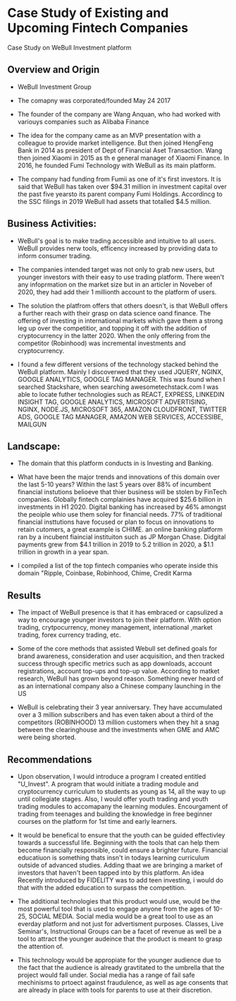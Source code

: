 # Case Study of Existing and Upcoming Fintech Companies

Case Study on WeBull Investment platform

## Overview and Origin

* WeBull Investment Group

* The comapny was corporated/founded May 24 2017

* The founder of the company are Wang Anquan, who had worked with variouys companies such as Alibaba Finance

* The idea for the company came as an MVP presentation with a colleague to provide market intelligence. But then joined HengFeng Bank in 2014 as president of Dept of Financial Aset Transaction. Wang then joined Xiaomi in 2015 as th e general manager of Xiaomi Finance. In 2016, he founded Fumi Technology with WeBull as its main platform.

* The company had funding from Fumii as one of it's first investors. It is said that WeBull has taken over $94.31 million in investment capital over the past five yearsto its parent company Fumi Holdings. Accordincg to the SSC filings in 2019 WeBull had assets that totalled $4.5 million. 


## Business Activities:

* WeBull's goal is to make trading accessible and intuitive to all users. WeBull provides nerw tools, efficency increased by providing data to inform consumer trading. 

* The companies intended target was not only to grab new users, but younger investors with their easy to use trading platform.   There ween't any infoprmation on the market size but in an articler in Noveber of 2020, they had add their 1 millionth account to the platform of users. 

* The solution the platfrom offers that others doesn't, is that WeBull offers a further reach with their grasp on data science oand finance. The offering of investing in international markets which gave them a strong leg up over the competitior, and topping it off with the addition of cryptocurrency in the latter 2020. When the only offering from the competitor (Robinhood) was incremental investments and cryptocurrency.

* I found a few different versions of the technology stacked behind the WeBull platform. Mainly I discoverwed that they used JQUERY, NGINX, GOOGLE ANALYTICS, GOOGLE TAG MANAGER. This was found when I searched Stackshare, when searching awesometechstack.com I was able to locate futher technologies such as REACT, EXPRESS, LINKEDIN INSIGHT TAG, GOOGLE ANALYTICS, MICROSOFT ADVERTISING, NGINX, NODE.JS, MICROSOFT 365, AMAZON CLOUDFRONT, TWITTER ADS, GOOGLE TAG MANAGER, AMAZON WEB SERVICES, ACCESSIBE, MAILGUN


## Landscape:

* The domain that this platform conducts in is Investing and Banking. 

* What have been the major trends and innovations of this domain over the last 5-10 years? Within the last 5 years over 88% of incumbent financial instutions belioeve that thier business will be stolen by FinTech companies. Globally fintech complainies have acquired $25.6 billion in investments in H1 2020. Digital banking has increased by 46% amongst the peoiple whio use them soley for financial needs. 77% of traditional financial insttutions have focused or plan to focus on innovations to retain cutomers, a great example is CHIME. an online banking platform ran by a incubent fiaincial instituiton such as JP Morgan Chase. Didgital payments grew from $4.1 trillion in 2019 to 5.2 trillion in 2020, a $1.1 trillion in growth in a year span. 

* I compiled a list of the top fintech companies who operate inside this domain "Ripple, Coinbase, Robinhood, Chime,  Credit Karma


## Results

* The impact of WeBull presence is that it has embraced or capsulized a way to encourage younger investors to join their platform. With option trading, crytpocurrency, money management, international ,market trading, forex currency trading, etc. 

* Some of the core methods that assisted Webull set defined goals for brand awareness, consideration and user acquisition, and then tracked success through specific metrics such as app downloads, account registrations, account top-ups and top-up value. According to matket research, WeBull has grown beyond reason. Something never heard of as an international company also a Chinese company launching in the US

* WeBull is celebrating their 3 year anniversary. They have accumulated over a 3 million subscribers and has even taken about a third of the competitors (ROBINHOOD) 13 million customers when they hit a snag between the clearinghouse and the investments when GME and AMC were being shorted.


## Recommendations

* Upon observation, I would introduce a program I created entitled "U_Invest". A program that would initiate a trading module and cryptocurrency curriculum to students as young as 14, all the way to up until collegiate stages. Also, I would offer youth trading and youth trading modules to accomapany the learning modules. Encourgament of trading from teenages and building the knowledge in free beginner courses on the platform for 1st time and early learners.

* It would be benefical to ensure that the youth can be guided effectivley towards a successful life. Beginning with the tools that can help them become financially responsible, could ensure a brighter future. Financial educatiuon is something thats insn't in todays learning curriculum outside of advanced studies. Adding thaat we are bringing a market of investors that haven't been tapped into by this platform. An idea Recently introduced by FIDELITY was to add teen investing, i would do that with the added education to surpass the competition.

* The additional technologies that this product would use, would be the most powerful tool that is used to engage anyone from the ages of 10-25, SOCIAL MEDIA. Social media would be a great tool to use as an everday platform and not just for advertisment purposes. Classes, Live Seminar's, Instructional Groups can be a facet of revenue as well be a tool to attract the younger audeince that the product is meant to grasp the attention of. 

* This technology would be appropiate for the younger audience due to the fact that the audience is already gravtitated to the umbrella that the project would fall under. Social media has a range of fail safe mechinisms to prtoect against fraudulence, as well as age consents that are already in place with tools for parents to use at their discretion.

